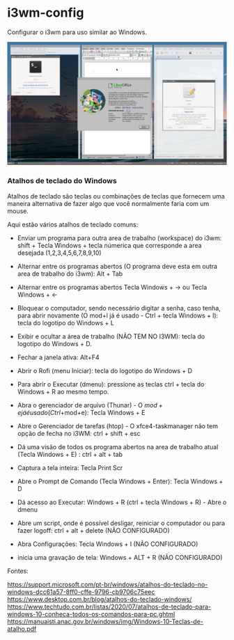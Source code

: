 # i3wm-config
Configurar o i3wm para uso similar ao Windows.

![alt tag](https://github.com/tuxslack/i3wm-config/blob/2ddbeee948824331cb5e4dc1405fc24c04abd4ff/captura%20de%20tela.png)



### Atalhos de teclado do Windows

Atalhos de teclado são teclas ou combinações de teclas que fornecem uma maneira alternativa de fazer algo que você normalmente faria com um mouse. 

Aqui estão vários atalhos de teclado comuns:

* Enviar um programa para outra area de trabalho (workspace) do i3wm: shift + Tecla Windows + tecla númerica que corresponde a area desejada (1,2,3,4,5,6,7,8,9,10)
* Alternar entre os programas abertos (O programa deve esta em outra area de trabalho do i3wm): Alt + Tab
* Alternar entre os programas abertos Tecla Windows + -> ou Tecla Windows + <-
* Bloquear o computador, sendo necessário digitar a senha, caso tenha, para abrir novamente (O mod+l já é usado - Ctrl + tecla Windows + l): tecla do logotipo do Windows  + L  
* Exibir e ocultar a área de trabalho (NÃO TEM NO I3WM): tecla do logotipo do Windows + D.
* Fechar a janela ativa: Alt+F4
* Abrir o Rofi (menu Iniciar): tecla do logotipo do Windows + D
* Para abrir o Executar (dmenu): pressione as teclas ctrl + tecla do Windows + R ao mesmo tempo.
* Abra o gerenciador de arquivo (Thunar) - O $mod+e já é usado (Ctrl+$mod+e): Tecla Windows + E
* Abre o Gerenciador de tarefas (htop) - O xfce4-taskmanager não tem opção de fecha no i3WM: ctrl + shift + esc
* Dá uma visão de todos os programa abertos na area de trabalho atual (Tecla Windows + E) : ctrl + alt + tab
* Captura a tela inteira: Tecla Print Scr
* Abre o Prompt de Comando (Tecla Windows + Enter): Tecla Windows + D
  

  
* Dá acesso ao Executar: Windows + R (ctrl + tecla Windows + R) - Abre o dmenu
  
* Abre um script, onde é possível desligar, reiniciar o computador ou para fazer logoff: ctrl + alt + delete (NÃO CONFIGURADO)

* Abra Configurações: Tecla Windows + I (NÃO CONFIGURADO)
  
* inicia uma gravação de tela: Windows + ALT + R	(NÃO CONFIGURADO)


Fontes:

https://support.microsoft.com/pt-br/windows/atalhos-do-teclado-no-windows-dcc61a57-8ff0-cffe-9796-cb9706c75eec
https://www.desktop.com.br/blog/atalhos-do-teclado-windows/
https://www.techtudo.com.br/listas/2020/07/atalhos-de-teclado-para-windows-10-conheca-todos-os-comandos-para-pc.ghtml
https://manuaisti.anac.gov.br/windows/img/Windows-10-Teclas-de-atalho.pdf

